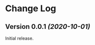 Change Log
==========


Version 0.0.1 *(2020-10-01)*
----------------------------

Initial release.
